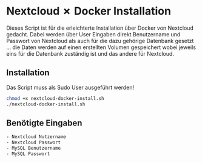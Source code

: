 # Nextcloud ✗ Docker Installation

Dieses Script ist für die erleichterte Installation über Docker von Nextcloud gedacht.
Dabei werden über User Eingaben direkt Benutzername und Passwort von Nextcloud als auch für die dazu gehörige Datenbank gesetzt ... die Daten werden auf einen erstellten Volumen gespeichert wobei jeweils eins für die Datenbank zuständig ist und das andere für Nextcloud.

## Installation

Das Script muss als Sudo User ausgeführt werden! 

```bash
chmod +x nextcloud-docker-install.sh
./nextcloud-docker-install.sh
```

## Benötigte Eingaben

```bash
- Nextcloud Nutzername
- Nextcloud Passwort
- MySQL Benutzername
- MySQL Passwort
```
